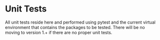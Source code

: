 # Unit Tests

All unit tests reside here and performed using pytest and the current virtual environment that contains the packages to be tested.
There will be no moving to version 1.+ if there are no proper unit tests.
